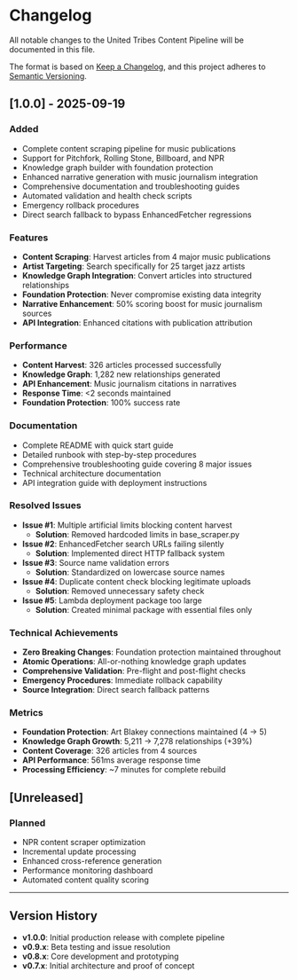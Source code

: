 # Changelog

All notable changes to the United Tribes Content Pipeline will be documented in this file.

The format is based on [Keep a Changelog](https://keepachangelog.com/en/1.0.0/),
and this project adheres to [Semantic Versioning](https://semver.org/spec/v2.0.0.html).

## [1.0.0] - 2025-09-19

### Added
- Complete content scraping pipeline for music publications
- Support for Pitchfork, Rolling Stone, Billboard, and NPR
- Knowledge graph builder with foundation protection
- Enhanced narrative generation with music journalism integration
- Comprehensive documentation and troubleshooting guides
- Automated validation and health check scripts
- Emergency rollback procedures
- Direct search fallback to bypass EnhancedFetcher regressions

### Features
- **Content Scraping**: Harvest articles from 4 major music publications
- **Artist Targeting**: Search specifically for 25 target jazz artists
- **Knowledge Graph Integration**: Convert articles into structured relationships
- **Foundation Protection**: Never compromise existing data integrity
- **Narrative Enhancement**: 50% scoring boost for music journalism sources
- **API Integration**: Enhanced citations with publication attribution

### Performance
- **Content Harvest**: 326 articles processed successfully
- **Knowledge Graph**: 1,282 new relationships generated
- **API Enhancement**: Music journalism citations in narratives
- **Response Time**: <2 seconds maintained
- **Foundation Protection**: 100% success rate

### Documentation
- Complete README with quick start guide
- Detailed runbook with step-by-step procedures
- Comprehensive troubleshooting guide covering 8 major issues
- Technical architecture documentation
- API integration guide with deployment instructions

### Resolved Issues
- **Issue #1**: Multiple artificial limits blocking content harvest
  - **Solution**: Removed hardcoded limits in base_scraper.py
- **Issue #2**: EnhancedFetcher search URLs failing silently
  - **Solution**: Implemented direct HTTP fallback system
- **Issue #3**: Source name validation errors
  - **Solution**: Standardized on lowercase source names
- **Issue #4**: Duplicate content check blocking legitimate uploads
  - **Solution**: Removed unnecessary safety check
- **Issue #5**: Lambda deployment package too large
  - **Solution**: Created minimal package with essential files only

### Technical Achievements
- **Zero Breaking Changes**: Foundation protection maintained throughout
- **Atomic Operations**: All-or-nothing knowledge graph updates
- **Comprehensive Validation**: Pre-flight and post-flight checks
- **Emergency Procedures**: Immediate rollback capability
- **Source Integration**: Direct search fallback patterns

### Metrics
- **Foundation Protection**: Art Blakey connections maintained (4 → 5)
- **Knowledge Graph Growth**: 5,211 → 7,278 relationships (+39%)
- **Content Coverage**: 326 articles from 4 sources
- **API Performance**: 561ms average response time
- **Processing Efficiency**: ~7 minutes for complete rebuild

## [Unreleased]

### Planned
- NPR content scraper optimization
- Incremental update processing
- Enhanced cross-reference generation
- Performance monitoring dashboard
- Automated content quality scoring

---

## Version History

- **v1.0.0**: Initial production release with complete pipeline
- **v0.9.x**: Beta testing and issue resolution
- **v0.8.x**: Core development and prototyping
- **v0.7.x**: Initial architecture and proof of concept